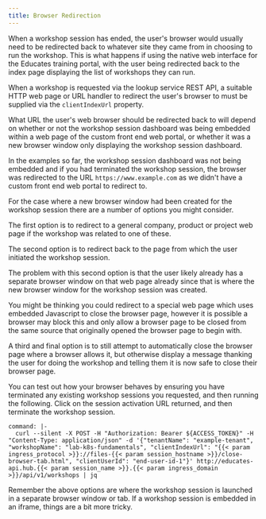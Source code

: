 ```yaml
---
title: Browser Redirection
---
```


When a workshop session has ended, the user's browser would usually need to be
redirected back to whatever site they came from in choosing to run the workshop.
This is what happens if using the native web interface for the Educates training
portal, with the user being redirected back to the index page displaying the
list of workshops they can run.

When a workshop is requested via the lookup service REST API, a suitable HTTP
web page or URL handler to redirect the user's browser to must be supplied via
the `clientIndexUrl` property.

What URL the user's web browser should be redirected back to will depend on
whether or not the workshop session dashboard was being embedded within a
web page of the custom front end web portal, or whether it was a new browser
window only displaying the workshop session dashboard.

In the examples so far, the workshop session dashboard was not being embedded
and if you had terminated the workshop session, the browser was redirected to
the URL `https://www.example.com` as we didn't have a custom front end web
portal to redirect to.

For the case where a new browser window had been created for the workshop
session there are a number of options you might consider.

The first option is to redirect to a general company, product or project web
page if the workshop was related to one of these.

The second option is to redirect back to the page from which the user initiated
the workshop session.

The problem with this second option is that the user likely already has a
separate browser window on that web page already since that is where the new
browser window for the workshop session was created.

You might be thinking you could redirect to a special web page which uses
embedded Javascript to close the browser page, however it is possible a browser
may block this and only allow a browser page to be closed from the same source
that originally opened the browser page to begin with.

A third and final option is to still attempt to automatically close the browser
page where a browser allows it, but otherwise display a message thanking the
user for doing the workshop and telling them it is now safe to close their
browser page.

You can test out how your browser behaves by ensuring you have terminated any
existing workshop sessions you requested, and then running the following. Click
on the session activation URL returned, and then terminate the workshop session.

```terminal:execute
command: |-
  curl --silent -X POST -H "Authorization: Bearer ${ACCESS_TOKEN}" -H "Content-Type: application/json" -d '{"tenantName": "example-tenant", "workshopName": "lab-k8s-fundamentals", "clientIndexUrl": "{{< param ingress_protocol >}}://files-{{< param session_hostname >}}/close-browser-tab.html", "clientUserId": "end-user-id-1"}' http://educates-api.hub.{{< param session_name >}}.{{< param ingress_domain >}}/api/v1/workshops | jq
```

Remember the above options are where the workshop session is launched in a
separate browser window or tab. If a workshop session is embedded in an iframe,
things are a bit more tricky.
